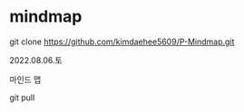 # mindmap


git clone https://github.com/kimdaehee5609/P-Mindmap.git



2022.08.06.토


마인드 맵



git pull


    
